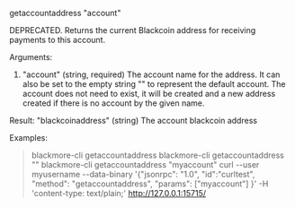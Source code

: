getaccountaddress "account"

DEPRECATED. Returns the current Blackcoin address for receiving payments to this account.

Arguments:
1. "account"       (string, required) The account name for the address. It can also be set to the empty string "" to represent the default account. The account does not need to exist, it will be created and a new address created  if there is no account by the given name.

Result:
"blackcoinaddress"   (string) The account blackcoin address

Examples:
> blackmore-cli getaccountaddress 
> blackmore-cli getaccountaddress ""
> blackmore-cli getaccountaddress "myaccount"
> curl --user myusername --data-binary '{"jsonrpc": "1.0", "id":"curltest", "method": "getaccountaddress", "params": ["myaccount"] }' -H 'content-type: text/plain;' http://127.0.0.1:15715/

